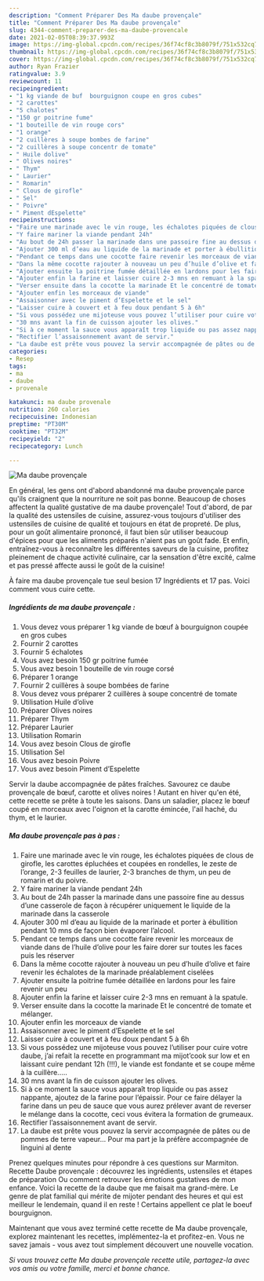 ```yaml
---
description: "Comment Préparer Des Ma daube provençale"
title: "Comment Préparer Des Ma daube provençale"
slug: 4344-comment-preparer-des-ma-daube-provencale
date: 2021-02-05T08:39:37.993Z
image: https://img-global.cpcdn.com/recipes/36f74cf8c3b8079f/751x532cq70/ma-daube-provencale-photo-principale-de-la-recette.jpg
thumbnail: https://img-global.cpcdn.com/recipes/36f74cf8c3b8079f/751x532cq70/ma-daube-provencale-photo-principale-de-la-recette.jpg
cover: https://img-global.cpcdn.com/recipes/36f74cf8c3b8079f/751x532cq70/ma-daube-provencale-photo-principale-de-la-recette.jpg
author: Ryan Frazier
ratingvalue: 3.9
reviewcount: 11
recipeingredient:
- "1 kg viande de buf  bourguignon coupe en gros cubes"
- "2 carottes"
- "5 chalotes"
- "150 gr poitrine fume"
- "1 bouteille de vin rouge cors"
- "1 orange"
- "2 cuillères à soupe bombes de farine"
- "2 cuillères à soupe concentr de tomate"
- " Huile dolive"
- " Olives noires"
- " Thym"
- " Laurier"
- " Romarin"
- " Clous de girofle"
- " Sel"
- " Poivre"
- " Piment dEspelette"
recipeinstructions:
- "Faire une marinade avec le vin rouge, les échalotes piquées de clous de girofle, les carottes épluchées et coupées en rondelles, le zeste de l’orange, 2-3 feuilles de laurier, 2-3 branches de thym, un peu de romarin et du poivre."
- "Y faire mariner la viande pendant 24h"
- "Au bout de 24h passer la marinade dans une passoire fine au dessus d’une casserole de façon à récupérer uniquement le liquide de la marinade dans la casserole"
- "Ajouter 300 ml d’eau au liquide de la marinade et porter à ébullition pendant 10 mns de façon bien évaporer l’alcool."
- "Pendant ce temps dans une cocotte faire revenir les morceaux de viande dans de l’huile d’olive pour les faire dorer sur toutes les faces puis les réserver"
- "Dans la même cocotte rajouter à nouveau un peu d’huile d’olive et faire revenir les échalotes de la marinade préalablement ciselées"
- "Ajouter ensuite la poitrine fumée détaillée en lardons pour les faire revenir un peu"
- "Ajouter enfin la farine et laisser cuire 2-3 mns en remuant à la spatule."
- "Verser ensuite dans la cocotte la marinade Et le concentré de tomate et mélanger."
- "Ajouter enfin les morceaux de viande"
- "Assaisonner avec le piment d’Espelette et le sel"
- "Laisser cuire à couvert et à feu doux pendant 5 à 6h"
- "Si vous possédez une mijoteuse vous pouvez l’utiliser pour cuire votre daube, j’ai refait la recette en programmant ma mijot’cook sur low et en laissant cuire pendant 12h (!!!), le viande est fondante et se coupe même à la cuillère....."
- "30 mns avant la fin de cuisson ajouter les olives."
- "Si à ce moment la sauce vous apparaît trop liquide ou pas assez nappante, ajoutez de la farine pour l’épaissir. Pour ce faire délayer la farine dans un peu de sauce que vous aurez prélever avant de reverser le mélange dans la cocotte, ceci vous évitera la formation de grumeaux."
- "Rectifier l’assaisonnement avant de servir."
- "La daube est prête vous pouvez la servir accompagnée de pâtes ou de pommes de terre vapeur... Pour ma part je la préfère accompagnée de linguini al dente"
categories:
- Resep
tags:
- ma
- daube
- provenale

katakunci: ma daube provenale 
nutrition: 260 calories
recipecuisine: Indonesian
preptime: "PT30M"
cooktime: "PT32M"
recipeyield: "2"
recipecategory: Lunch

---
```



![Ma daube provençale](https://img-global.cpcdn.com/recipes/36f74cf8c3b8079f/751x532cq70/ma-daube-provencale-photo-principale-de-la-recette.jpg)

En général, les gens ont d'abord abandonné ma daube provençale parce qu'ils craignent que la nourriture ne soit pas bonne. Beaucoup de choses affectent la qualité gustative de ma daube provençale! Tout d'abord, de par la qualité des ustensiles de cuisine, assurez-vous toujours d'utiliser des ustensiles de cuisine de qualité et toujours en état de propreté. De plus, pour un goût alimentaire prononcé, il faut bien sûr utiliser beaucoup d'épices pour que les aliments préparés n'aient pas un goût fade. Et enfin, entraînez-vous à reconnaître les différentes saveurs de la cuisine, profitez pleinement de chaque activité culinaire, car la sensation d'être excité, calme et pas pressé affecte aussi le goût de la cuisine!

<!--inarticleads1-->

À faire ma daube provençale tue seul besion 17 Ingrédients et 17 pas. Voici comment vous cuire cette.

##### Ingrédients de ma daube provençale :

1. Vous devez vous préparer 1 kg viande de bœuf à bourguignon coupée en gros cubes
1. Fournir 2 carottes
1. Fournir 5 échalotes
1. Vous avez besoin 150 gr poitrine fumée
1. Vous avez besoin 1 bouteille de vin rouge corsé
1. Préparer 1 orange
1. Fournir 2 cuillères à soupe bombées de farine
1. Vous devez vous préparer 2 cuillères à soupe concentré de tomate
1. Utilisation  Huile d’olive
1. Préparer  Olives noires
1. Préparer  Thym
1. Préparer  Laurier
1. Utilisation  Romarin
1. Vous avez besoin  Clous de girofle
1. Utilisation  Sel
1. Vous avez besoin  Poivre
1. Vous avez besoin  Piment d’Espelette


Servir la daube accompagnée de pâtes fraîches. Savourez ce daube provençale de bœuf, carotte et olives noires ! Autant en hiver qu&#39;en été, cette recette se prête à toute les saisons. Dans un saladier, placez le bœuf coupé en morceaux avec l&#39;oignon et la carotte émincée, l&#39;ail haché, du thym, et le laurier. 

<!--inarticleads2-->

##### Ma daube provençale pas à pas :

1. Faire une marinade avec le vin rouge, les échalotes piquées de clous de girofle, les carottes épluchées et coupées en rondelles, le zeste de l’orange, 2-3 feuilles de laurier, 2-3 branches de thym, un peu de romarin et du poivre.
1. Y faire mariner la viande pendant 24h
1. Au bout de 24h passer la marinade dans une passoire fine au dessus d’une casserole de façon à récupérer uniquement le liquide de la marinade dans la casserole
1. Ajouter 300 ml d’eau au liquide de la marinade et porter à ébullition pendant 10 mns de façon bien évaporer l’alcool.
1. Pendant ce temps dans une cocotte faire revenir les morceaux de viande dans de l’huile d’olive pour les faire dorer sur toutes les faces puis les réserver
1. Dans la même cocotte rajouter à nouveau un peu d’huile d’olive et faire revenir les échalotes de la marinade préalablement ciselées
1. Ajouter ensuite la poitrine fumée détaillée en lardons pour les faire revenir un peu
1. Ajouter enfin la farine et laisser cuire 2-3 mns en remuant à la spatule.
1. Verser ensuite dans la cocotte la marinade Et le concentré de tomate et mélanger.
1. Ajouter enfin les morceaux de viande
1. Assaisonner avec le piment d’Espelette et le sel
1. Laisser cuire à couvert et à feu doux pendant 5 à 6h
1. Si vous possédez une mijoteuse vous pouvez l’utiliser pour cuire votre daube, j’ai refait la recette en programmant ma mijot’cook sur low et en laissant cuire pendant 12h (!!!), le viande est fondante et se coupe même à la cuillère.....
1. 30 mns avant la fin de cuisson ajouter les olives.
1. Si à ce moment la sauce vous apparaît trop liquide ou pas assez nappante, ajoutez de la farine pour l’épaissir. Pour ce faire délayer la farine dans un peu de sauce que vous aurez prélever avant de reverser le mélange dans la cocotte, ceci vous évitera la formation de grumeaux.
1. Rectifier l’assaisonnement avant de servir.
1. La daube est prête vous pouvez la servir accompagnée de pâtes ou de pommes de terre vapeur... Pour ma part je la préfère accompagnée de linguini al dente


Prenez quelques minutes pour répondre à ces questions sur Marmiton. Recette Daube provençale : découvrez les ingrédients, ustensiles et étapes de préparation Ou comment retrouver les émotions gustatives de mon enfance. Voici la recette de la daube que me faisait ma grand-mère. Le genre de plat familial qui mérite de mijoter pendant des heures et qui est meilleur le lendemain, quand il en reste ! Certains appellent ce plat le boeuf bourguignon. 

<!--inarticleads1-->

<p>
Maintenant que vous avez terminé cette recette de Ma daube provençale, explorez maintenant les recettes, implémentez-la et profitez-en. Vous ne savez jamais - vous avez tout simplement découvert une nouvelle vocation.
</p>

<p>
<i>Si vous trouvez cette Ma daube provençale recette utile, partagez-la avec vos amis ou votre famille, merci et bonne chance.</i>
</p>
